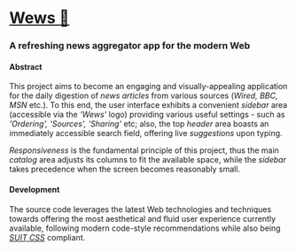 # [Wews :link:](https://rawgit.com/denim2x/Wews/master/index.html)

### A refreshing news aggregator app for the modern Web

#### Abstract
This project aims to become an engaging and visually-appealing application for the daily digestion of *news articles* from various sources (*Wired, BBC, MSN* etc.).
To this end, the user interface exhibits a convenient *sidebar* area (accessible via the *'Wews'* logo) providing various useful settings - such as *'Ordering', 'Sources', 'Sharing'* etc;
also, the top *header* area boasts an immediately accessible search field, offering live *suggestions* upon typing.

*Responsiveness* is the fundamental principle of this project, thus the main *catalog* area adjusts its columns to fit the available space, while the *sidebar* takes precedence when the screen becomes reasonably small.

#### Development
The source code leverages the latest Web technologies and techniques towards offering the most aesthetical and fluid user experience currently available, following modern code-style recommendations while also being [*SUIT CSS*](https://github.com/suitcss/suit/blob/master/doc/naming-conventions.md) compliant.
